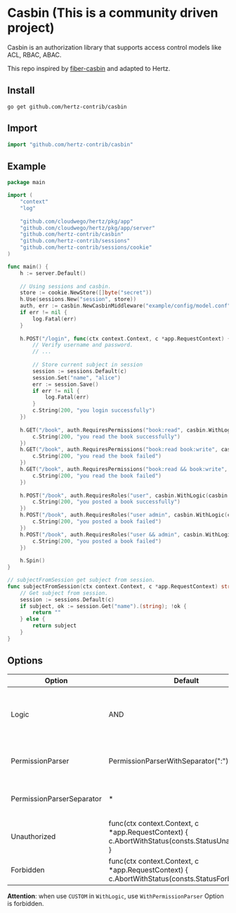 # Casbin (This is a community driven project)

Casbin is an authorization library that supports access control models like ACL, RBAC, ABAC.

This repo inspired by [fiber-casbin](https://github.com/gofiber/contrib/tree/main/casbin) and adapted to Hertz.

## Install

``` shell
go get github.com/hertz-contrib/casbin
```

## Import

```go
import "github.com/hertz-contrib/casbin"
```

## Example

```go
package main

import (
    "context"
    "log"
    
    "github.com/cloudwego/hertz/pkg/app"
    "github.com/cloudwego/hertz/pkg/app/server"
    "github.com/hertz-contrib/casbin"
    "github.com/hertz-contrib/sessions"
    "github.com/hertz-contrib/sessions/cookie"
)

func main() {
    h := server.Default()
    
    // Using sessions and casbin.
    store := cookie.NewStore([]byte("secret"))
    h.Use(sessions.New("session", store))
    auth, err := casbin.NewCasbinMiddleware("example/config/model.conf", "example/config/policy.csv", subjectFromSession)
    if err != nil {
        log.Fatal(err)
    }
    
    h.POST("/login", func(ctx context.Context, c *app.RequestContext) {
        // Verify username and password.
        // ...
    
        // Store current subject in session
        session := sessions.Default(c)
        session.Set("name", "alice")
        err := session.Save()
        if err != nil {
            log.Fatal(err)
        }
        c.String(200, "you login successfully")
    })
    
    h.GET("/book", auth.RequiresPermissions("book:read", casbin.WithLogic(casbin.AND)), func(ctx context.Context, c *app.RequestContext) {
        c.String(200, "you read the book successfully")
    })
    h.GET("/book", auth.RequiresPermissions("book:read book:write", casbin.WithLogic(casbin.AND)), func(ctx context.Context, c *app.RequestContext) {
        c.String(200, "you read the book failed")
    })
    h.GET("/book", auth.RequiresPermissions("book:read && book:write", casbin.WithLogic(casbin.CUSTOM)), func(ctx context.Context, c *app.RequestContext) {
        c.String(200, "you read the book failed")
    })
    
    h.POST("/book", auth.RequiresRoles("user", casbin.WithLogic(casbin.AND)), func(ctx context.Context, c *app.RequestContext) {
        c.String(200, "you posted a book successfully")
    })
    h.POST("/book", auth.RequiresRoles("user admin", casbin.WithLogic(casbin.AND)), func(ctx context.Context, c *app.RequestContext) {
        c.String(200, "you posted a book failed")
    })
    h.POST("/book", auth.RequiresRoles("user && admin", casbin.WithLogic(casbin.CUSTOM)), func(ctx context.Context, c *app.RequestContext) {
        c.String(200, "you posted a book failed")
    })
    
    h.Spin()
}

// subjectFromSession get subject from session.
func subjectFromSession(ctx context.Context, c *app.RequestContext) string {
    // Get subject from session.
    session := sessions.Default(c)
    if subject, ok := session.Get("name").(string); !ok {
        return ""
    } else {
        return subject
    }
}
```

## Options

| Option                    | Default                                                      | Description                                                  |
| ------------------------- | ------------------------------------------------------------ | ------------------------------------------------------------ |
| Logic                     | AND                                                          | Logic is the logical operation (AND/OR/CUSTOM) used in permission checks in case multiple permissions or roles are specified. |
| PermissionParser          | PermissionParserWithSeparator(":")                           | PermissionParserFunc is used for parsing the permission to extract object and action usually. |
| PermissionParserSeparator | *                                                            | PermissionParserSeparator is used for parsing the permission to extract object and action usually. |
| Unauthorized              | func(ctx context.Context, c *app.RequestContext) { c.AbortWithStatus(consts.StatusUnauthorized) }  | Unauthorized defines the response body for unauthorized responses. |
| Forbidden                 | func(ctx context.Context, c *app.RequestContext) { c.AbortWithStatus(consts.StatusForbidden) } | Forbidden defines the response body for forbidden responses. |

**Attention**: when use `CUSTOM` in `WithLogic`, use `WithPermissionParser` Option is forbidden.
